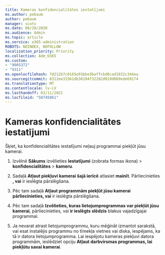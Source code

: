 ```yaml
---
title: Kameras konfidencialitātes iestatījumi
ms.author: pebaum
author: pebaum
manager: scotv
ms.date: 08/20/2020
ms.audience: Admin
ms.topic: article
ms.service: o365-administration
ROBOTS: NOINDEX, NOFOLLOW
localization_priority: Priority
ms.collection: Adm_O365
ms.custom:
- "9005372"
- "9311"
ms.openlocfilehash: fd212b7c8165e91bbe3baffcbd0cad1032c344ea
ms.sourcegitcommit: 6312ee31561db36104f32282d019d069ede69174
ms.translationtype: MT
ms.contentlocale: lv-LV
ms.lasthandoff: 03/11/2021
ms.locfileid: "50745061"
---
```

# <a name="camera-privacy-settings"></a>Kameras konfidencialitātes iestatījumi

Šķiet, ka konfidencialitātes iestatījumi neļauj programmai piekļūt jūsu kamerai.

1.  Izvēlnē **Sākums** izvēlieties **Iestatījumi** (zobrata formas ikona) > **konfidencialitātes**  >  **kameru**.

2.  Sadaļā **Atļaut piekļuvi kamerai šajā ierīcē** atlasiet **mainīt**. Pārliecinieties **, vai** ir ieslēgta pārslēgšana.

3.  Pēc tam sadaļā **Atļaut programmām piekļūt jūsu kamerai** **pārliecinieties, vai** ir ieslēgta pārslēgšana.

4.  Pēc tam sadaļā **Izvēlieties, kuras lietojumprogrammas var piekļūt jūsu kamerai**, pārliecinieties, vai **ir ieslēgts slēdzis** blakus vajadzīgajai programmai.

5.  Ja nevarat atrast lietojumprogrammu, kuru mēģināt izmantot sarakstā, vai esat instalējis programmu no tīmekļa vietnes vai diska, iespējams, ka tā ir datora lietojumprogramma. Lai iespējotu kameras piekļuvi datora programmām, ieslēdziet opciju **Atļaut darbvirsmas programmas, lai piekļūtu savai kamerai**.